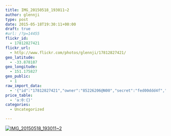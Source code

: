 ```yaml
---
title: IMG_20150518_193011~2
author: glennji
type: post
date: 2015-05-18T19:30:11+00:00
draft: true
#url: /?p=14455
flickr_id:
  - 17812827421
flickr_url:
  - http://www.flickr.com/photos/glennji/17812827421/
geo_latitude:
  - -33.878187
geo_longitude:
  - 151.175827
geo_public:
  - 1
raw_import_data:
  - '{"id":"17812827421","owner":"85226206@N00","secret":"fed00ddd4f","server":"7737","farm":8,"title":"IMG_20150518_193011~2","ispublic":0,"isfriend":0,"isfamily":0,"description":{"_content":""},"dateupload":"1431941516","lastupdate":"1431941526","datetaken":"2015-05-18 19:30:11","datetakengranularity":"0","datetakenunknown":"0","ownername":"glennji","tags":"","machine_tags":"","originalsecret":"05468db1e8","originalformat":"jpg","latitude":"-33.878187","longitude":"151.175827","accuracy":"16","context":0,"place_id":"qRcYmO1QUrMZuclZ","woeid":"1094076","geo_is_family":0,"geo_is_friend":0,"geo_is_contact":0,"geo_is_public":0,"media":"photo","media_status":"ready","url_o":"https://farm8.staticflickr.com/7737/17812827421_05468db1e8_o.jpg","height_o":"4160","width_o":"3120"}'
price_table:
  - 'a:0:{}'
categories:
  - Uncategorized

---
```

<p class="flickr-image">
  <a href="http://www.flickr.com/photos/glennji/17812827421/" class="flickr-link"><img src="http://i1.wp.com/glennji.com/wp-content/uploads/2015/05/17812827421_05468db1e8_o.jpg?fit=1024%2C1024" width="" height="" alt="IMG_20150518_193011~2" class="keyring-img" /></a>
</p>
